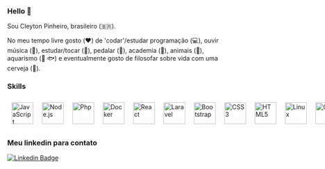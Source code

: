 ### Hello 👋
Sou Cleyton Pinheiro, brasileiro (🇧🇷).

No meu tempo livre gosto (:hearts:) de 'codar'/estudar programação (:computer:),  ouvir música (🎵), estudar/tocar (:musical_keyboard:), pedalar (:bicyclist:), academia (:muscle:), animais (:dog:), aquarismo (:tropical_fish:  :fish:)  e eventualmente gosto de filosofar sobre vida com uma cerveja (🍺).


### Skills 
<div style="display: flex; justify-content: space-between">
<img style="margin: 10px" src="https://devicons.github.io/devicon/devicon.git/icons/javascript/javascript-original.svg" alt="JavaScript" height="50" />
<img style="margin: 10px" src="https://devicons.github.io/devicon/devicon.git/icons/nodejs/nodejs-original-wordmark.svg" alt="Node.js" height="50" />
<img style="margin: 10px" src="https://devicons.github.io/devicon/devicon.git/icons/php/php-original.svg" alt="Php" height="50" />
<img style="margin: 10px" src="https://devicons.github.io/devicon/devicon.git/icons/docker/docker-original.svg" alt="Docker" height="50" />
<img style="margin: 10px" src="https://devicons.github.io/devicon/devicon.git/icons/react/react-original-wordmark.svg" alt="React" height="50" />
<img style="margin: 10px" src="https://devicons.github.io/devicon/devicon.git/icons/laravel/laravel-plain-wordmark.svg" alt="Laravel" height="50" /> 
<img style="margin: 10px" src="https://devicons.github.io/devicon/devicon.git/icons/bootstrap/bootstrap-plain.svg" alt="Bootstrap" height="50" />  
<img style="margin: 10px" src="https://devicons.github.io/devicon/devicon.git/icons/css3/css3-original-wordmark.svg" alt="CSS3" height="50" />  
<img style="margin: 10px" src="https://devicons.github.io/devicon/devicon.git/icons/html5/html5-original-wordmark.svg" alt="HTML5" height="50" /> 
<img style="margin: 10px" src="https://devicons.github.io/devicon/devicon.git/icons/linux/linux-original.svg" alt="Linux" height="50" />  
<img style="margin: 10px" src="https://www.vectorlogo.zone/logos/git-scm/git-scm-icon.svg" alt="Git" height="50" />
</div>

### Meu linkedin para contato


[![Linkedin Badge](https://img.shields.io/badge/-LinkedIn-blue?style=flat-square&logo=Linkedin&logoColor=white&link=https://www.linkedin.com/in/cleytonpin)](https://www.linkedin.com/in/cleytonpin)

